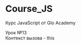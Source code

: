# Course_JS
Курс JavaScript от Glo Academy
<div>
  Урок &#8470;13<br>
  Контекст вызова - this
</div>
